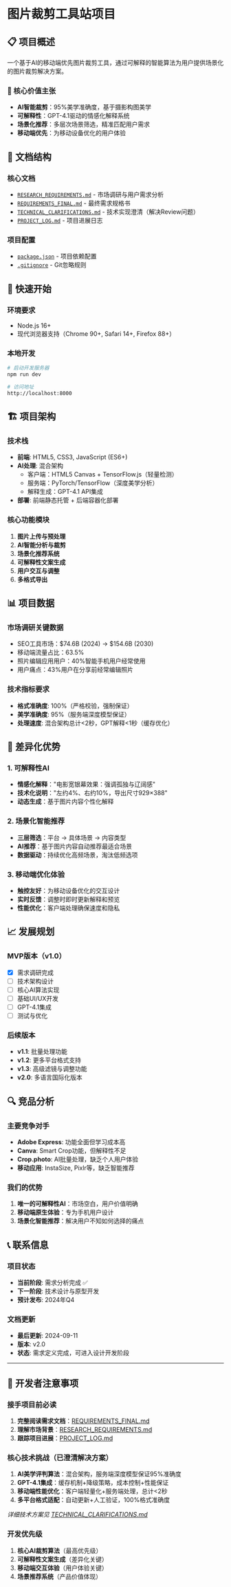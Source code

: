 # 图片裁剪工具站项目

## 📋 项目概述

一个基于AI的移动端优先图片裁剪工具，通过可解释的智能算法为用户提供场景化的图片裁剪解决方案。

### 🎯 核心价值主张
- **AI智能裁剪**：95%美学准确度，基于摄影构图美学
- **可解释性**：GPT-4.1驱动的情感化解释系统  
- **场景化推荐**：多层次场景筛选，精准匹配用户需求
- **移动端优先**：为移动设备优化的用户体验

## 📁 文档结构

### 核心文档
- [`RESEARCH_REQUIREMENTS.md`](./RESEARCH_REQUIREMENTS.md) - 市场调研与用户需求分析
- [`REQUIREMENTS_FINAL.md`](./REQUIREMENTS_FINAL.md) - 最终需求规格书
- [`TECHNICAL_CLARIFICATIONS.md`](./TECHNICAL_CLARIFICATIONS.md) - 技术实现澄清（解决Review问题）
- [`PROJECT_LOG.md`](./PROJECT_LOG.md) - 项目进展日志

### 项目配置
- [`package.json`](./package.json) - 项目依赖配置
- [`.gitignore`](./.gitignore) - Git忽略规则

## 🚀 快速开始

### 环境要求
- Node.js 16+
- 现代浏览器支持（Chrome 90+, Safari 14+, Firefox 88+）

### 本地开发
```bash
# 启动开发服务器
npm run dev

# 访问地址
http://localhost:8000
```

## 🏗️ 项目架构

### 技术栈
- **前端**: HTML5, CSS3, JavaScript (ES6+)
- **AI处理**: 混合架构
  - 客户端：HTML5 Canvas + TensorFlow.js（轻量检测）
  - 服务端：PyTorch/TensorFlow（深度美学分析）
  - 解释生成：GPT-4.1 API集成
- **部署**: 前端静态托管 + 后端容器化部署

### 核心功能模块
1. **图片上传与预处理**
2. **AI智能分析与裁剪**
3. **场景化推荐系统** 
4. **可解释性文案生成**
5. **用户交互与调整**
6. **多格式导出**

## 📊 项目数据

### 市场调研关键数据
- SEO工具市场：$74.6B (2024) → $154.6B (2030)
- 移动端流量占比：63.5%
- 照片编辑应用用户：40%智能手机用户经常使用
- 用户痛点：43%用户在分享前经常编辑照片

### 技术指标要求
- **格式准确度**: 100%（严格校验，强制保证）
- **美学准确度**: 95%（服务端深度模型保证）
- **处理速度**: 混合架构总计<2秒，GPT解释<1秒（缓存优化）

## 🎨 差异化优势

### 1. 可解释性AI
- **情感化解释**："电影宽银幕效果：强调孤独与辽阔感"
- **技术化说明**："左约4%、右约10%，导出尺寸929×388"
- **动态生成**：基于图片内容个性化解释

### 2. 场景化智能推荐
- **三层筛选**：平台 → 具体场景 → 内容类型
- **AI推荐**：基于图片内容自动推荐最适合场景
- **数据驱动**：持续优化高频场景，淘汰低频选项

### 3. 移动端优化体验
- **触控友好**：为移动设备优化的交互设计
- **实时反馈**：调整时即时更新解释和预览
- **性能优化**：客户端处理确保速度和隐私

## 📈 发展规划

### MVP版本（v1.0）
- [x] 需求调研完成
- [ ] 技术架构设计
- [ ] 核心AI算法实现  
- [ ] 基础UI/UX开发
- [ ] GPT-4.1集成
- [ ] 测试与优化

### 后续版本
- **v1.1**: 批量处理功能
- **v1.2**: 更多平台格式支持
- **v1.3**: 高级滤镜与调整功能
- **v2.0**: 多语言国际化版本

## 🔍 竞品分析

### 主要竞争对手
- **Adobe Express**: 功能全面但学习成本高
- **Canva**: Smart Crop功能，但解释性不足
- **Crop.photo**: AI批量处理，缺乏个人用户体验
- **移动应用**: InstaSize, Pixlr等，缺乏智能推荐

### 我们的优势
1. **唯一的可解释性AI**：市场空白，用户价值明确
2. **移动端原生体验**：专为手机用户设计
3. **场景化智能推荐**：解决用户不知如何选择的痛点

## 📞 联系信息

### 项目状态
- **当前阶段**: 需求分析完成 ✅
- **下一阶段**: 技术设计与原型开发
- **预计发布**: 2024年Q4

### 文档更新
- **最后更新**: 2024-09-11
- **版本**: v2.0
- **状态**: 需求定义完成，可进入设计开发阶段

---

## 📝 开发者注意事项

### 接手项目前必读
1. **完整阅读需求文档**：[REQUIREMENTS_FINAL.md](./REQUIREMENTS_FINAL.md)
2. **理解市场背景**：[RESEARCH_REQUIREMENTS.md](./RESEARCH_REQUIREMENTS.md)  
3. **跟踪项目进展**：[PROJECT_LOG.md](./PROJECT_LOG.md)

### 核心技术挑战（已澄清解决方案）
1. **AI美学评判算法**：混合架构，服务端深度模型保证95%准确度
2. **GPT-4.1集成**：缓存机制+降级策略，成本控制+性能保证
3. **移动端性能优化**：客户端轻量化+服务端处理，总计<2秒
4. **多平台格式适配**：自动更新+人工验证，100%格式准确度

*详细技术方案见 [TECHNICAL_CLARIFICATIONS.md](./TECHNICAL_CLARIFICATIONS.md)*

### 开发优先级
1. **核心AI裁剪算法**（最高优先级）
2. **可解释性文案生成**（差异化关键）
3. **移动端交互体验**（用户体验关键）
4. **场景推荐系统**（产品价值体现）